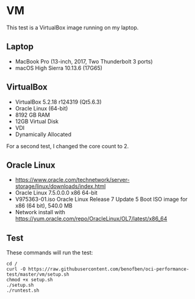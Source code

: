 # VM

This test is a VirtualBox image running on my laptop.

## Laptop
* MacBook Pro (13-inch, 2017, Two Thunderbolt 3 ports)
* macOS High Sierra 10.13.6 (17G65)

## VirtualBox
* VirtualBox 5.2.18 r124319 (Qt5.6.3)
* Oracle Linux (64-bit)
* 8192 GB RAM
* 12GB Virtual Disk
* VDI
* Dynamically Allocated

For a second test, I changed the core count to 2.

## Oracle Linux
* https://www.oracle.com/technetwork/server-storage/linux/downloads/index.html
* Oracle Linux 7.5.0.0.0 x86 64-bit
* V975363-01.iso Oracle Linux Release 7 Update 5 Boot ISO image for x86 (64 bit), 540.0 MB
* Network install with https://yum.oracle.com/repo/OracleLinux/OL7/latest/x86_64

## Test
These commands will run the test:

    cd /
    curl -O https://raw.githubusercontent.com/benofben/oci-performance-test/master/vm/setup.sh
    chmod +x setup.sh
    ./setup.sh
    ./runtest.sh

